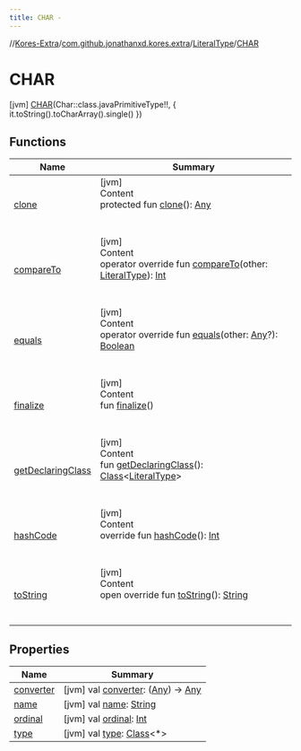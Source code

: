 ```yaml
---
title: CHAR -
---
```

//[Kores-Extra](../../../../index.md)/[com.github.jonathanxd.kores.extra](../../index.md)/[LiteralType](../index.md)/[CHAR](index.md)



# CHAR  
 [jvm] [CHAR](index.md)(Char::class.javaPrimitiveType!!, { it.toString().toCharArray().single() })  
   


## Functions  
  
|  Name |  Summary | 
|---|---|
| <a name="kotlin/Enum/clone/#/PointingToDeclaration/"></a>[clone](../-t-y-p-e/index.md#%5Bkotlin%2FEnum%2Fclone%2F%23%2FPointingToDeclaration%2F%5D%2FFunctions%2F-191771727)| <a name="kotlin/Enum/clone/#/PointingToDeclaration/"></a>[jvm]  <br>Content  <br>protected fun [clone](../-t-y-p-e/index.md#%5Bkotlin%2FEnum%2Fclone%2F%23%2FPointingToDeclaration%2F%5D%2FFunctions%2F-191771727)(): [Any](https://kotlinlang.org/api/latest/jvm/stdlib/kotlin/-any/index.html)  <br><br><br>|
| <a name="kotlin/Enum/compareTo/#com.github.jonathanxd.kores.extra.LiteralType/PointingToDeclaration/"></a>[compareTo](../-t-y-p-e/index.md#%5Bkotlin%2FEnum%2FcompareTo%2F%23com.github.jonathanxd.kores.extra.LiteralType%2FPointingToDeclaration%2F%5D%2FFunctions%2F-191771727)| <a name="kotlin/Enum/compareTo/#com.github.jonathanxd.kores.extra.LiteralType/PointingToDeclaration/"></a>[jvm]  <br>Content  <br>operator override fun [compareTo](../-t-y-p-e/index.md#%5Bkotlin%2FEnum%2FcompareTo%2F%23com.github.jonathanxd.kores.extra.LiteralType%2FPointingToDeclaration%2F%5D%2FFunctions%2F-191771727)(other: [LiteralType](../index.md)): [Int](https://kotlinlang.org/api/latest/jvm/stdlib/kotlin/-int/index.html)  <br><br><br>|
| <a name="kotlin/Enum/equals/#kotlin.Any?/PointingToDeclaration/"></a>[equals](../-t-y-p-e/index.md#%5Bkotlin%2FEnum%2Fequals%2F%23kotlin.Any%3F%2FPointingToDeclaration%2F%5D%2FFunctions%2F-191771727)| <a name="kotlin/Enum/equals/#kotlin.Any?/PointingToDeclaration/"></a>[jvm]  <br>Content  <br>operator override fun [equals](../-t-y-p-e/index.md#%5Bkotlin%2FEnum%2Fequals%2F%23kotlin.Any%3F%2FPointingToDeclaration%2F%5D%2FFunctions%2F-191771727)(other: [Any](https://kotlinlang.org/api/latest/jvm/stdlib/kotlin/-any/index.html)?): [Boolean](https://kotlinlang.org/api/latest/jvm/stdlib/kotlin/-boolean/index.html)  <br><br><br>|
| <a name="kotlin/Enum/finalize/#/PointingToDeclaration/"></a>[finalize](../-t-y-p-e/index.md#%5Bkotlin%2FEnum%2Ffinalize%2F%23%2FPointingToDeclaration%2F%5D%2FFunctions%2F-191771727)| <a name="kotlin/Enum/finalize/#/PointingToDeclaration/"></a>[jvm]  <br>Content  <br>fun [finalize](../-t-y-p-e/index.md#%5Bkotlin%2FEnum%2Ffinalize%2F%23%2FPointingToDeclaration%2F%5D%2FFunctions%2F-191771727)()  <br><br><br>|
| <a name="kotlin/Enum/getDeclaringClass/#/PointingToDeclaration/"></a>[getDeclaringClass](../-t-y-p-e/index.md#%5Bkotlin%2FEnum%2FgetDeclaringClass%2F%23%2FPointingToDeclaration%2F%5D%2FFunctions%2F-191771727)| <a name="kotlin/Enum/getDeclaringClass/#/PointingToDeclaration/"></a>[jvm]  <br>Content  <br>fun [getDeclaringClass](../-t-y-p-e/index.md#%5Bkotlin%2FEnum%2FgetDeclaringClass%2F%23%2FPointingToDeclaration%2F%5D%2FFunctions%2F-191771727)(): [Class](https://docs.oracle.com/javase/8/docs/api/java/lang/Class.html)<[LiteralType](../index.md)>  <br><br><br>|
| <a name="kotlin/Enum/hashCode/#/PointingToDeclaration/"></a>[hashCode](../-t-y-p-e/index.md#%5Bkotlin%2FEnum%2FhashCode%2F%23%2FPointingToDeclaration%2F%5D%2FFunctions%2F-191771727)| <a name="kotlin/Enum/hashCode/#/PointingToDeclaration/"></a>[jvm]  <br>Content  <br>override fun [hashCode](../-t-y-p-e/index.md#%5Bkotlin%2FEnum%2FhashCode%2F%23%2FPointingToDeclaration%2F%5D%2FFunctions%2F-191771727)(): [Int](https://kotlinlang.org/api/latest/jvm/stdlib/kotlin/-int/index.html)  <br><br><br>|
| <a name="kotlin/Enum/toString/#/PointingToDeclaration/"></a>[toString](../-t-y-p-e/index.md#%5Bkotlin%2FEnum%2FtoString%2F%23%2FPointingToDeclaration%2F%5D%2FFunctions%2F-191771727)| <a name="kotlin/Enum/toString/#/PointingToDeclaration/"></a>[jvm]  <br>Content  <br>open override fun [toString](../-t-y-p-e/index.md#%5Bkotlin%2FEnum%2FtoString%2F%23%2FPointingToDeclaration%2F%5D%2FFunctions%2F-191771727)(): [String](https://kotlinlang.org/api/latest/jvm/stdlib/kotlin/-string/index.html)  <br><br><br>|


## Properties  
  
|  Name |  Summary | 
|---|---|
| <a name="com.github.jonathanxd.kores.extra/LiteralType.CHAR/converter/#/PointingToDeclaration/"></a>[converter](converter.md)| <a name="com.github.jonathanxd.kores.extra/LiteralType.CHAR/converter/#/PointingToDeclaration/"></a> [jvm] val [converter](converter.md): ([Any](https://kotlinlang.org/api/latest/jvm/stdlib/kotlin/-any/index.html)) -> [Any](https://kotlinlang.org/api/latest/jvm/stdlib/kotlin/-any/index.html)   <br>|
| <a name="com.github.jonathanxd.kores.extra/LiteralType.CHAR/name/#/PointingToDeclaration/"></a>[name](name.md)| <a name="com.github.jonathanxd.kores.extra/LiteralType.CHAR/name/#/PointingToDeclaration/"></a> [jvm] val [name](name.md): [String](https://kotlinlang.org/api/latest/jvm/stdlib/kotlin/-string/index.html)   <br>|
| <a name="com.github.jonathanxd.kores.extra/LiteralType.CHAR/ordinal/#/PointingToDeclaration/"></a>[ordinal](ordinal.md)| <a name="com.github.jonathanxd.kores.extra/LiteralType.CHAR/ordinal/#/PointingToDeclaration/"></a> [jvm] val [ordinal](ordinal.md): [Int](https://kotlinlang.org/api/latest/jvm/stdlib/kotlin/-int/index.html)   <br>|
| <a name="com.github.jonathanxd.kores.extra/LiteralType.CHAR/type/#/PointingToDeclaration/"></a>[type](type.md)| <a name="com.github.jonathanxd.kores.extra/LiteralType.CHAR/type/#/PointingToDeclaration/"></a> [jvm] val [type](type.md): [Class](https://docs.oracle.com/javase/8/docs/api/java/lang/Class.html)<*>   <br>|

